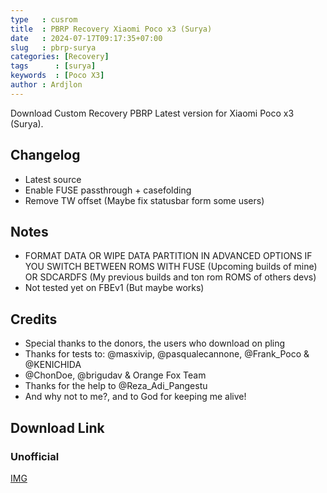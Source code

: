 ```yaml
---
type   : cusrom
title  : PBRP Recovery Xiaomi Poco x3 (Surya)
date   : 2024-07-17T09:17:35+07:00
slug   : pbrp-surya
categories: [Recovery]
tags      : [surya]
keywords  : [Poco X3]
author : Ardjlon
---
```


Download Custom Recovery PBRP Latest version for Xiaomi Poco x3 (Surya).

## Changelog
- Latest source
- Enable FUSE passthrough + casefolding
- Remove TW offset (Maybe fix statusbar form some users)

## Notes
- FORMAT DATA OR WIPE DATA PARTITION IN ADVANCED OPTIONS IF YOU SWITCH BETWEEN ROMS WITH FUSE (Upcoming builds of mine) OR SDCARDFS (My previous builds and ton rom ROMS of others devs)
- Not tested yet on FBEv1 (But maybe works)

## Credits
- Special thanks to the donors, the users who download on pling
- Thanks for tests to: @masxivip, @pasqualecannone, @Frank_Poco & @KENICHIDA
- @ChonDoe, @brigudav & Orange Fox Team
- Thanks for the help to @Reza_Adi_Pangestu
- And why not to me?, and to God for keeping me alive!

## Download Link
### Unofficial
[IMG](https://www.pling.com/p/2071912/)